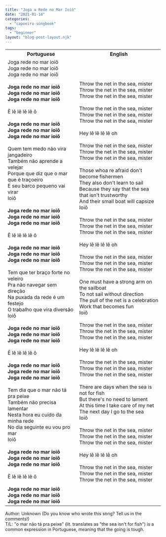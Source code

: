 ```yaml
---
title: "Joga a Rede no Mar Ioiô"
date: "2021-01-14"
categories: 
  - "capoeira-songbook"
tags: 
  - "beginner"
layout: "blog-post-layout.njk"
---
```


<table class="capoeira-table">
    <tr class="header-row">
        <th>Portuguese</th>
        <th>English</th>
    </tr>
    <tr>
        <td>Joga rede no mar ioiô<br>
Joga rede no mar ioiô<br>
Joga rede no mar ioiô<br>
<br>
<strong>Joga rede no mar ioiô<br>
Joga rede no mar ioiô<br>
Joga rede no mar ioiô</strong><br>
<br>
Ê lê lê lê lê ô<br>
<br>
<strong>Joga rede no mar ioiô<br>
Joga rede no mar ioiô<br>
Joga rede no mar ioiô</strong><br>
<br>
Quem tem medo não vira jangadeiro<br>
Também não aprende a velejar<br>
Porque que diz que o mar que é traçoeiro<br>
E seu barco pequeno vai virar<br>
Ioiô<br>
<br>
<strong>Joga rede no mar ioiô<br>
Joga rede no mar ioiô<br>
Joga rede no mar ioiô</strong><br>
<br>
Ê lê lê lê lê ô<br>
<strong><br>
Joga rede no mar ioiô<br>
Joga rede no mar ioiô<br>
Joga rede no mar ioiô</strong><br>
<br>
Tem que ter braço forte no veleiro<br>
Pra não navegar sem direção<br>
Na puxada da rede é um festejo<br>
O trabalho que vira diversão<br>
Ioiô<br>
<strong><br>
Joga rede no mar ioiô<br>
Joga rede no mar ioiô<br>
Joga rede no mar ioiô</strong><br>
<br>
Ê lê lê lê lê ô<br>
<br>
<strong>Joga rede no mar ioiô<br>
Joga rede no mar ioiô<br>
Joga rede no mar ioiô</strong><br>
<br>
Tem dia que o mar não tá pra peixe<br>
Também não precisa lamentar<br>
Nesta hora eu cuido da minha rede<br>
No dia seguinte eu vou pro mar<br>
Ioiô<br>
<strong><br>
Joga rede no mar ioiô<br>
Joga rede no mar ioiô<br>
Joga rede no mar ioiô</strong><br>
<br>
Ê lê lê lê lê ô<br>
<strong><br>
Joga rede no mar ioiô<br>
Joga rede no mar ioiô<br>
Joga rede no mar ioiô</strong></td>
        <td>Throw the net in the sea, mister<br>
Throw the net in the sea, mister<br>
Throw the net in the sea, mister<br>
<br>
Throw the net in the sea, mister<br>
Throw the net in the sea, mister<br>
Throw the net in the sea, mister<br>
<br>
Hey lê lê lê lê oh<br>
<br>
Throw the net in the sea, mister<br>
Throw the net in the sea, mister<br>
Throw the net in the sea, mister<br>
<br>
Those whoa re afraid don't become fishermen<br>
They also don't learn to sail<br>
Because they say that the sea that isn't trustworthy<br>
And their small boat will capsize<br>
Ioiô<br>
<br>
Throw the net in the sea, mister<br>
Throw the net in the sea, mister<br>
Throw the net in the sea, mister<br>
<br>
Hey lê lê lê lê oh<br>
<br>
Throw the net in the sea, mister<br>
Throw the net in the sea, mister<br>
Throw the net in the sea, mister<br>
<br>
One must have a strong arm on the sailboat<br>
To not sail without direction<br>
The pull of the net is a celebration<br>
Work that becomes fun<br>
Ioiô<br>
<br>
Throw the net in the sea, mister<br>
Throw the net in the sea, mister<br>
Throw the net in the sea, mister<br>
<br>
Hey lê lê lê lê oh<br>
<br>
Throw the net in the sea, mister<br>
Throw the net in the sea, mister<br>
Throw the net in the sea, mister<br>
<br>
There are days when the sea is not for fish<br>
But there's no need to lament<br>
At this time I take care of my net<br>
The next day I go to the sea<br>
Ioiô<br>
<br>
Throw the net in the sea, mister<br>
Throw the net in the sea, mister<br>
Throw the net in the sea, mister<br>
<br>
Hey lê lê lê lê oh<br>
<br>
Throw the net in the sea, mister<br>
Throw the net in the sea, mister<br>
Throw the net in the sea, mister</td>
    </tr>
</table>

<figcaption>

Author: Unknown (Do you know who wrote this song? Tell us in the comments!)  
T/L: "o mar não tá pra peixe" (lit. translates as "the sea isn't for fish") is a common expression in Portuguese, meaning that the going is tough.

</figcaption>